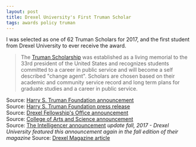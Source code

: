 ```yaml
---
layout: post
title: Drexel University's First Truman Scholar
tags: awards policy truman
---
```


I was selected as one of 62 Truman Scholars for 2017, and the first student from Drexel University to ever receive the award.

>The [Truman Scholarship](https://www.truman.gov) was established as a living memorial to the 33rd president of the United States and recognizes students committed to a career in public service and will become a self described "change agent". Scholars are chosen based on their academic and community service record and long term plans for graduate studies and a career in public service.

Source: [Harry S. Truman Foundation announcement](https://www.truman.gov/2017-truman-scholars/)  
Source: [Harry S. Truman Foundation press release](https://www.truman.gov/whats-new/announcing-2017-truman-scholars)  
Source: [Drexel Fellowship's Office announcement](http://www.drexel.edu/fellowships/about/news/2017/April/2017%20Truman%20Scholar/)  
Source: [College of Arts and Science announcement](http://drexel.edu/coas/news-events/news/2017/April/Truman-Scholar-Vincent-O-Leary/)  
Source: [The Intelligencer announcement](http://www.theintelligencer.net/life/features/2017/04/wheeling-native-named-truman-scholar/)
*update fall, 2017 - Drexel University featured this announcement again in the fall edition of their magazine* Source: [Drexel Magazine article](https://drexelmagazine.org/2017/drexels-first-truman-scholarship/)